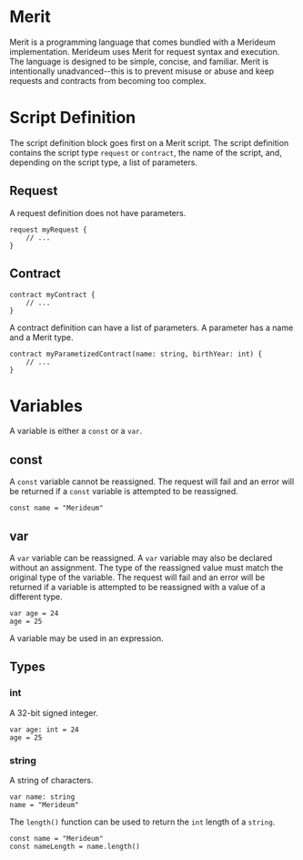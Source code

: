 # Merit
Merit is a programming language that comes bundled with a Merideum implementation. 
Merideum uses Merit for request syntax and execution. 
The language is designed to be simple, concise, and familiar.
Merit is intentionally unadvanced--this is to prevent misuse or abuse and keep requests and contracts from becoming too complex.

# Script Definition
The script definition block goes first on a Merit script. The script definition contains the script type `request` or `contract`, the name of the script, and, depending on the script type, a list of parameters.


## Request
A request definition does not have parameters.
```
request myRequest {
    // ...
}
```

## Contract

```
contract myContract {
    // ...
}
```

A contract definition can have a list of parameters. A parameter has a name and a Merit type.
```
contract myParametizedContract(name: string, birthYear: int) {
    // ...
}
```

# Variables
A variable is either a `const` or a `var`.

## const
A `const` variable cannot be reassigned. The request will fail and an error will be returned if a `const` variable is attempted to be reassigned.

```
const name = "Merideum"
```

## var
A `var` variable can be reassigned. A `var` variable may also be declared without an assignment. The type of the reassigned value must match the original type of the variable. The request will fail and an error will be returned if a variable is attempted to be reassigned with a value of a different type.

```
var age = 24
age = 25
```

A variable may be used in an expression.

## Types

### int
A 32-bit signed integer.
```
var age: int = 24
age = 25
```

### string
A string of characters.

```
var name: string
name = "Merideum"
```

The `length()` function can be used to return the `int` length of a `string`.

```
const name = "Merideum"
const nameLength = name.length()
```

